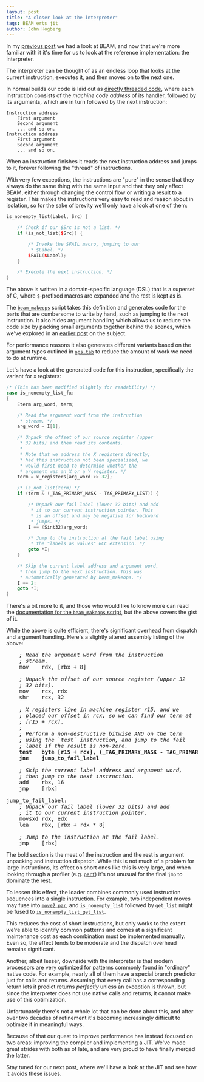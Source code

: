 ```yaml
---
layout: post
title: "A closer look at the interpreter"
tags: BEAM erts jit
author: John Högberg
---
```


In my [previous post] we had a look at BEAM, and now that we're more familiar
with it it's time for us to look at the reference implementation: the
interpreter.

The interpreter can be thought of as an endless loop that looks at the current
instruction, executes it, and then moves on to the next one.

In normal builds our code is laid out as [directly threaded code], where each
instruction consists of the _machine code address_ of its handler, followed by
its arguments, which are in turn followed by the next instruction:

    Instruction address
        First argument
        Second argument
        ... and so on.
    Instruction address
        First argument
        Second argument
        ... and so on.

When an instruction finishes it reads the next instruction address and jumps
to it, forever following the "thread" of instructions.

With very few exceptions, the instructions are "pure" in the sense that they
always do the same thing with the same input and that they only affect BEAM,
either through changing the control flow or writing a result to a register.
This makes the instructions very easy to read and reason about in isolation, so
for the sake of brevity we'll only have a look at one of them:

```c++
is_nonempty_list(Label, Src) {

    /* Check if our $Src is not a list. */
    if (is_not_list($Src)) {

        /* Invoke the $FAIL macro, jumping to our
         * $Label. */
        $FAIL($Label);
    }

    /* Execute the next instruction. */
}
```

The above is written in a domain-specific language (DSL) that is a superset of
C, where `$`-prefixed macros are expanded and the rest is kept as is.

The [`beam_makeops`] script takes this definition and generates code for
the parts that are cumbersome to write by hand, such as jumping to the next
instruction. It also hides argument handling which allows us to reduce the code
size by packing small arguments together behind the scenes, which we've
explored in an [earlier post] on the subject.

For performance reasons it also generates different variants based on the
argument types outlined in [`ops.tab`] to reduce the amount of work we need to
do at runtime.

Let's have a look at the generated code for this instruction, specifically the
variant for `X` registers:

```c++
/* (This has been modified slightly for readability) */
case is_nonempty_list_fx:
{
    Eterm arg_word, term;

    /* Read the argument word from the instruction
     * stream. */
    arg_word = I[1];

    /* Unpack the offset of our source register (upper
     * 32 bits) and then read its contents.
     *
     * Note that we address the X registers directly;
     * had this instruction not been specialized, we
     * would first need to determine whether the
     * argument was an X or a Y register. */
    term = x_registers[arg_word >> 32];

    /* is_not_list(term) */
    if (term & (_TAG_PRIMARY_MASK - TAG_PRIMARY_LIST)) {

        /* Unpack our fail label (lower 32 bits) and add
         * it to our current instruction pointer. This
         * is an offset and may be negative for backward
         * jumps. */
        I += (Sint32)arg_word;

        /* Jump to the instruction at the fail label using
         * the "labels as values" GCC extension. */
        goto *I;
    }

    /* Skip the current label address and argument word,
     * then jump to the next instruction. This was
     * automatically generated by beam_makeops. */
    I += 2;
    goto *I;
}
```

There's a bit more to it, and those who would like to know more can read the
[documentation for the `beam_makeops` script], but the above covers the gist of
it.

While the above is quite efficient, there's significant overhead from dispatch
and argument handling. Here's a slightly altered assembly listing of the
above:

<pre class="highlight">
    <em>; Read the argument word from the instruction
    ; stream.</em>
    mov    rdx, [rbx + 8]

    <em>; Unpack the offset of our source register (upper 32
    ; 32 bits).</em>
    mov    rcx, rdx
    shr    rcx, 32

    <em>; X registers live in machine register r15, and we
    ; placed our offset in rcx, so we can find our term at
    ; [r15 + rcx].
    ;
    ; Perform a non-destructive bitwise AND on the term
    ; using the `test` instruction, and jump to the fail
    ; label if the result is non-zero.</em>
    <b>test   byte [r15 + rcx], (_TAG_PRIMARY_MASK - TAG_PRIMARY_LIST)
    jne    jump_to_fail_label</b>

    <em>; Skip the current label address and argument word,
    ; then jump to the next instruction.</em>
    add    rbx, 16
    jmp    [rbx]

jump_to_fail_label:
    <em>; Unpack our fail label (lower 32 bits) and add
    ; it to our current instruction pointer.</em>
    movsxd rdx, edx
    lea    rbx, [rbx + rdx * 8]

    <em>; Jump to the instruction at the fail label.</em>
    jmp    [rbx]
</pre>

The bold section is the meat of the instruction and the rest is argument
unpacking and instruction dispatch. While this is not much of a problem for
large instructions, its effect on short ones like this is very large, and when
looking through a profiler (e.g. [`perf`]) it's not unusual for the final `jmp`
to dominate the rest.

To lessen this effect, the loader combines commonly used instruction sequences
into a single instruction. For example, two independent moves may fuse into
[`move2_par`], and `is_nonempty_list` followed by `get_list` might be fused to
[`is_nonempty_list_get_list`].

This reduces the cost of short instructions, but only works to the extent we're
able to identify common patterns and comes at a significant maintenance cost
as each combination must be implemented manually. Even so, the effect tends to
be moderate and the dispatch overhead remains significant.

Another, albeit lesser, downside with the interpreter is that modern processors
are very optimized for patterns commonly found in "ordinary" native code. For
example, nearly all of them have a special branch predictor just for calls and
returns. Assuming that every call has a corresponding return lets it predict
returns _perfectly_ unless an exception is thrown, but since the interpreter
does not use native calls and returns, it cannot make use of this optimization.

Unfortunately there's not a whole lot that can be done about this, and after
over two decades of refinement it's becoming increasingly difficult to optimize
it in meaningful ways.

Because of that our quest to improve performance has instead focused on two
areas: improving the compiler and implementing a JIT. We've made great strides
with both as of late, and are very proud to have finally merged the latter.

Stay tuned for our next post, where we'll have a look at the JIT and see how it
avoids these issues.

[directly threaded code]: https://en.wikipedia.org/wiki/Threaded_code
[`ops.tab`]: https://github.com/erlang/otp/blob/OTP-23.1/erts/emulator/beam/ops.tab
[`beam_makeops`]: https://github.com/erlang/otp/blob/OTP-23.1/erts/emulator/utils/beam_makeops
[documentation for the `beam_makeops` script]: /doc/apps/erts/beam_makeops.html
[`move2_par`]: https://github.com/erlang/otp/blob/OTP-23.1/erts/emulator/beam/instrs.tab#L577
[`is_nonempty_list_get_list`]: https://github.com/erlang/otp/blob/OTP-23.1/erts/emulator/beam/instrs.tab#L795
[`perf`]: https://en.wikipedia.org/wiki/Perf_%28Linux%29
[earlier post]: http://blog.erlang.org/Interpreter-Optimizations/
[previous post]: http://blog.erlang.org/a-brief-BEAM-primer/
